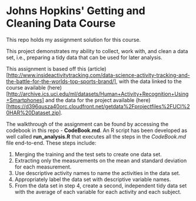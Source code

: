 # Johns Hopkins' Getting and Cleaning Data Course

This repo holds my assignment solution for this course. 

This project demonstrates my ability to collect, work with, and clean a data set, i.e., preparing a tidy data that can be used for later analysis.

This assignment is based off this (article)[http://www.insideactivitytracking.com/data-science-activity-tracking-and-the-battle-for-the-worlds-top-sports-brand/], with the data linked to the course available (here)[http://archive.ics.uci.edu/ml/datasets/Human+Activity+Recognition+Using+Smartphones] and the data for the project available (here)[https://d396qusza40orc.cloudfront.net/getdata%2Fprojectfiles%2FUCI%20HAR%20Dataset.zip].

The walkthrough of the assignment can be found by accessing the codebook in this repo -  **CodeBook.md**. An R script has been developed as well called **run_analysis.R**  that executes all the steps in the *CodeBook.md* file end-to-end. These steps include:

1. Merging the training and the test sets to create one data set.
2. Extracting only the measurements on the mean and standard deviation for each measurement. 
3. Use descriptive activity names to name the activities in the data set.
4. Appropriately label the data set with descriptive variable names.
5. From the data set in step 4, create a second, independent tidy data set with the average of each variable for each activity and each subject.
